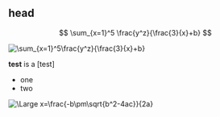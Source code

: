 <script src="https://cdn.jsdelivr.net/npm/katex-copytex@latest/dist/katex-copytex.min.js"></script>
<link href="https://cdn.jsdelivr.net/npm/katex-copytex@latest/dist/katex-copytex.min.css" rel="stylesheet" type="text/css">    

## head

$$
\sum_{x=1}^5 \frac{y^z}{\frac{3}{x}+b}
$$

<img src="https://latex.codecogs.com/svg.latex?\Large&space;" title="\sum_{x=1}^5\frac{y^z}{\frac{3}{x}+b}" />
    
**test** is a [test]

- one
- two

<img src="https://latex.codecogs.com/svg.latex?\Large&space;x=\frac{-b\pm\sqrt{b^2-4ac}}{2a}" title="\Large x=\frac{-b\pm\sqrt{b^2-4ac}}{2a}" />

